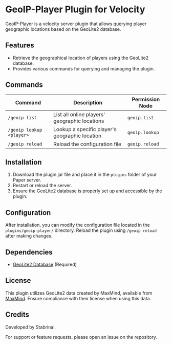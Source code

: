 # GeoIP-Player Plugin for Velocity

GeoIP-Player is a velocity server plugin that allows querying player geographic locations based on the GeoLite2 database.

## Features
- Retrieve the geographical location of players using the GeoLite2 database.
- Provides various commands for querying and managing the plugin.

## Commands

| Command | Description | Permission Node |
|---------|-------------|----------------|
| `/geoip list` | List all online players' geographic locations | `geoip.list` |
| `/geoip lookup <player>` | Lookup a specific player's geographic location | `geoip.lookup` |
| `/geoip reload` | Reload the configuration file | `geoip.reload` |

## Installation
1. Download the plugin jar file and place it in the `plugins` folder of your Paper server.
2. Restart or reload the server.
3. Ensure the GeoLite2 database is properly set up and accessible by the plugin.

## Configuration
After installation, you can modify the configuration file located in the `plugins/geoip-player/` directory. Reload the plugin using `/geoip reload` after making changes.

## Dependencies
- [GeoLite2 Database](https://dev.maxmind.com/geoip/geoip2/geolite2/) (Required)

## License
This plugin utilizes GeoLite2 data created by MaxMind, available from [MaxMind](https://www.maxmind.com). Ensure compliance with their license when using this data.

## Credits
Developed by Stabrinai.

For support or feature requests, please open an issue on the repository.

